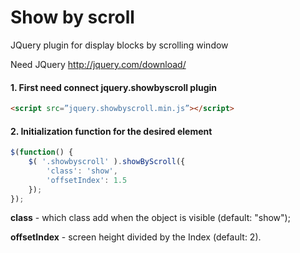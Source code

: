 Show by scroll
========

JQuery plugin for display blocks by scrolling window

Need JQuery http://jquery.com/download/

#### 1. First need connect jquery.showbyscroll plugin

```html
<script src=”jquery.showbyscroll.min.js”></script>
```

#### 2. Initialization function for the desired element
```javascript
$(function() {
	$( '.showbyscroll' ).showByScroll({
		'class': 'show',
		'offsetIndex': 1.5
	});
});
```
**class** - which class add when the object is visible (default: "show");

**offsetIndex** - screen height divided by the Index (default: 2).
